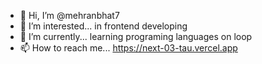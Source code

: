- 👋 Hi, I’m @mehranbhat7
- 👀 I’m interested... in frontend developing
- 🌱 I’m currently... learning programing languages on loop
- 📫 How to reach me... https://next-03-tau.vercel.app

<!---
mehranbhat7/mehranbhat7 is a ✨ special ✨ repository because its `README.md` (this file) appears on your GitHub profile.
You can click the Preview link to take a look at your changes.
--->
